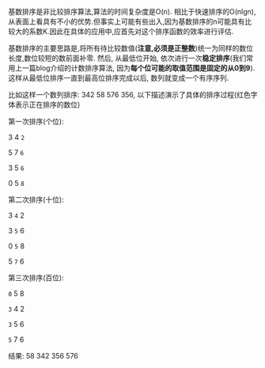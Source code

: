 基数排序是非比较排序算法,算法的时间复杂度是O(n). 相比于快速排序的O(nlgn),从表面上看具有不小的优势.但事实上可能有些出入,因为基数排序的n可能具有比较大的系数K.因此在具体的应用中,应首先对这个排序函数的效率进行评估.

基数排序的主要思路是,将所有待比较数值(**注意,必须是正整数**)统一为同样的数位长度,数位较短的数前面补零. 然后, 从最低位开始, 依次进行一次**稳定排序**(我们常用上一篇blog介绍的计数排序算法, 因为**每个位可能的取值范围是固定的从0到9**).这样从最低位排序一直到最高位排序完成以后, 数列就变成一个有序序列.

比如这样一个数列排序: 342 58 576 356, 以下描述演示了具体的排序过程(红色字体表示正在排序的数位)

第一次排序(个位):

3 4 `2`

5 7 `6`

3 5 `6`

0 5 `8`

第二次排序(十位):

3 `4` 2

3 `5` 6

0 `5` 8

5 `7` 6

第三次排序(百位):

`0` 5 8

`3` 4 2

`3` 5 6

`5` 7 6

结果: 58 342 356 576


